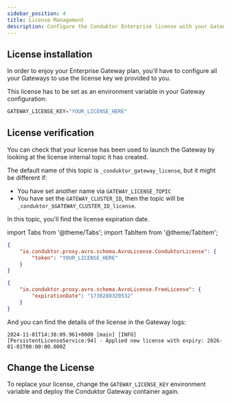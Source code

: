 ```yaml
---
sidebar_position: 4
title: License Management
description: Configure the Conduktor Enterprise license with your Gateway
---
```


## License installation

In order to enjoy your Enterprise Gateway plan, you'll have to configure all your Gateways to use the license key we provided to you.

This license has to be set as an environment variable in your Gateway configuration:

```js title=".env"
GATEWAY_LICENSE_KEY="YOUR_LICENSE_HERE"
```

## License verification

You can check that your license has been used to launch the Gateway by looking at the license internal topic it has created.

The default name of this topic is `_conduktor_gateway_license`, but it might be different if:
- You have set another name via `GATEWAY_LICENSE_TOPIC`
- You have set the `GATEWAY_CLUSTER_ID`, then the topic will be `_conduktor_$GATEWAY_CLUSTER_ID_license`.

In this topic, you'll find the license expiration date.

import Tabs from '@theme/Tabs'; import TabItem from '@theme/TabItem';

<Tabs>
<TabItem value="Enterprise plan" label="Enterprise plan">

```json title="Enterprise plan"
{
	"io.conduktor.proxy.avro.schema.AvroLicense.ConduktorLicense": {
		"token": "YOUR_LICENSE_HERE"
	}
}
```

</TabItem>
<TabItem value="Free plan" label="Free plan">

```json title="Free plan"
{
	"io.conduktor.proxy.avro.schema.AvroLicense.FreeLicense": {
		"expirationDate": "1730280320532"
	}
}
```

</TabItem>
</Tabs>

And you can find the details of the license in the Gateway logs:

```
2024-11-01T14:38:09.961+0000 [main] [INFO] [PersistentLicenseService:94] - Applied new license with expiry: 2026-01-01T00:00:00.000Z
```


## Change the License

To replace your license, change the `GATEWAY_LICENSE_KEY` environment variable and deploy the Conduktor Gateway container again.
